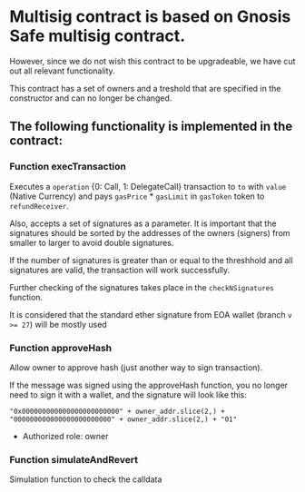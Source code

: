 # Multisig contract is based on Gnosis Safe multisig contract.
However, since we do not wish this contract to be upgradeable, we have cut out all relevant functionality.

This contract has a set of owners and a treshold that are specified in the constructor and can no longer be changed.

## The following functionality is implemented in the contract:

### Function execTransaction
Executes a `operation` {0: Call, 1: DelegateCall} transaction to `to` with `value` (Native Currency) and pays `gasPrice` * `gasLimit` in `gasToken` token to `refundReceiver`.

Also, accepts a set of signatures as a parameter. It is important that the signatures should be sorted by the addresses of the owners (signers) from smaller to larger to avoid double signatures.

If the number of signatures is greater than or equal to the threshhold and all signatures are valid, the transaction will work successfully.

Further checking of the signatures takes place in the `checkNSignatures` function.

It is considered that the standard ether signature from EOA wallet (branch `v >= 27`) will be mostly used

### Function approveHash
Allow owner to approve hash (just another way to sign transaction).

If the message was signed using the approveHash function, you no longer need to sign it with a wallet, and the signature will look like this:
```
"0x000000000000000000000000" + owner_addr.slice(2,) + "000000000000000000000000" + owner_addr.slice(2,) + "01"
```

- Authorized role: owner

### Function simulateAndRevert
Simulation function to check the calldata
